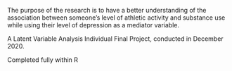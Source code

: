 The purpose of the research is to have a better understanding of the association between someone’s level of athletic activity and substance use while using their level of depression as a mediator variable.

A Latent Variable Analysis Individual Final Project, conducted in December 2020.

Completed fully within R
